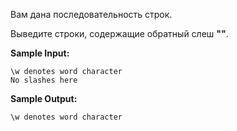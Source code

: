 Вам дана последовательность строк.

Выведите строки, содержащие обратный слеш **"\"**.

**Sample Input:**

```commandline
\w denotes word character
No slashes here
```

**Sample Output:**

```commandline
\w denotes word character
```

